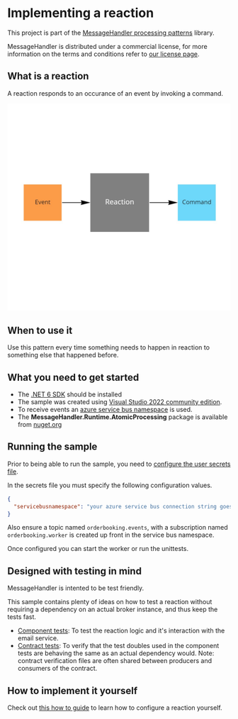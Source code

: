 # Implementing a reaction

This project is part of the [MessageHandler processing patterns](https://www.messagehandler.net/patterns/) library.

MessageHandler is distributed under a commercial license, for more information on the terms and conditions refer to [our license page](https://www.messagehandler.net/license/).

## What is a reaction

A reaction responds to an occurance of an event by invoking a command.

![Reaction](./img/reaction.jpg)

## When to use it

Use this pattern every time something needs to happen in reaction to something else that happened before.

## What you need to get started

- The [.NET 6 SDK](https://dotnet.microsoft.com/en-us/download) should be installed
- The sample was created using [Visual Studio 2022 community edition](https://visualstudio.microsoft.com/vs/).
- To receive events an [azure service bus namespace](https://docs.microsoft.com/en-us/azure/service-bus-messaging/service-bus-create-namespace-portal) is used.
- The **MessageHandler.Runtime.AtomicProcessing** package is available from [nuget.org](https://www.nuget.org/packages/MessageHandler.Runtime.AtomicProcessing/)

## Running the sample

Prior to being able to run the sample, you need to [configure the user secrets file](https://docs.microsoft.com/en-us/aspnet/core/security/app-secrets?view=aspnetcore-6.0&tabs=windows#manage-user-secrets-with-visual-studio).

In the secrets file you must specify the following configuration values.

```JSON
{
  "servicebusnamespace": "your azure service bus connection string goes here"
}
```

Also ensure a topic named `orderbooking.events`, with a subscription named `orderbooking.worker` is created up front in the service bus namespace.

Once configured you can start the worker or run the unittests.

## Designed with testing in mind

MessageHandler is intented to be test friendly.

This sample contains plenty of ideas on how to test a reaction without requiring a dependency on an actual broker instance, and thus keep the tests fast.

- [Component tests](https://github.com/MessageHandler/MessageHandler.Quickstarts.Reaction/tree/master/src/Tests/ComponentTests): To test the reaction logic and it's interaction with the email service.
- [Contract tests](https://github.com/MessageHandler/MessageHandler.Quickstarts.Reaction/tree/master/src/Tests/ContractTests): To verify that the test doubles used in the component tests are behaving the same as an actual dependency would. Note: contract verification files are often shared between producers and consumers of the contract.

## How to implement it yourself

Check out [this how to guide](https://www.messagehandler.net/docs/guides/atomic-processing/configuration/) to learn how to configure a reaction yourself.
